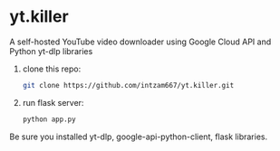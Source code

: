 # yt.killer
A self-hosted YouTube video downloader using Google Cloud API and Python yt-dlp libraries

1. clone this repo: <br>

   ```bash
   git clone https://github.com/intzam667/yt.killer.git

1. run flask server: <br>

   ```bash
   python app.py

Be sure you installed yt-dlp, google-api-python-client, flask libraries.

   
